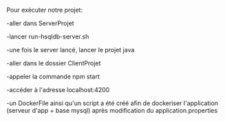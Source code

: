 Pour exécuter notre projet:

-aller dans ServerProjet

-lancer run-hsqldb-server.sh

-une fois le server lancé, lancer le projet java

-aller dans le dossier ClientProjet

-appeler la commande npm start

-accéder à l'adresse localhost:4200

-un DockerFile ainsi qu'un script a été créé afin de dockeriser l'application (serveur d'app + base mysql) après modification du application.properties
